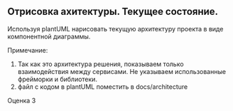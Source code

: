 ## Отрисовка ахитектуры. Текущее состояние.

Используя plantUML нарисовать текущую архитектуру проекта в виде компонентной диаграммы.

Примечание:
1. Так как это архитектура решения, показываем только взаимодействия между сервисами. Не указываем использованные фрейморки и библиотеки.
2. файл с кодом в plantUML поместить в docs/architecture

Оценка 3
